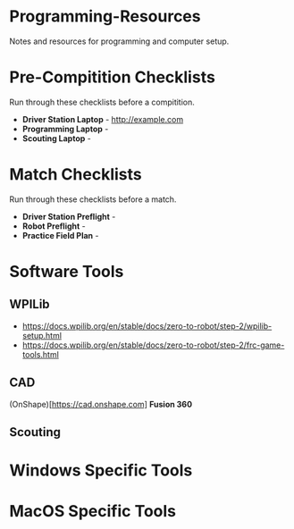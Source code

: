 # Programming-Resources
Notes and resources for programming and computer setup.

# Pre-Compitition Checklists

Run through these checklists before a compitition.

 * **Driver Station Laptop** - http://example.com
 * **Programming Laptop** -
 * **Scouting Laptop** - 

# Match Checklists

Run through these checklists before a match. 

 * **Driver Station Preflight** -
 * **Robot Preflight** -
 * **Practice Field Plan** - 

# Software Tools

## WPILib

 * https://docs.wpilib.org/en/stable/docs/zero-to-robot/step-2/wpilib-setup.html
 * https://docs.wpilib.org/en/stable/docs/zero-to-robot/step-2/frc-game-tools.html

## CAD

(OnShape)[https://cad.onshape.com]
**Fusion 360** 

## Scouting

# Windows Specific Tools

# MacOS Specific Tools

#
